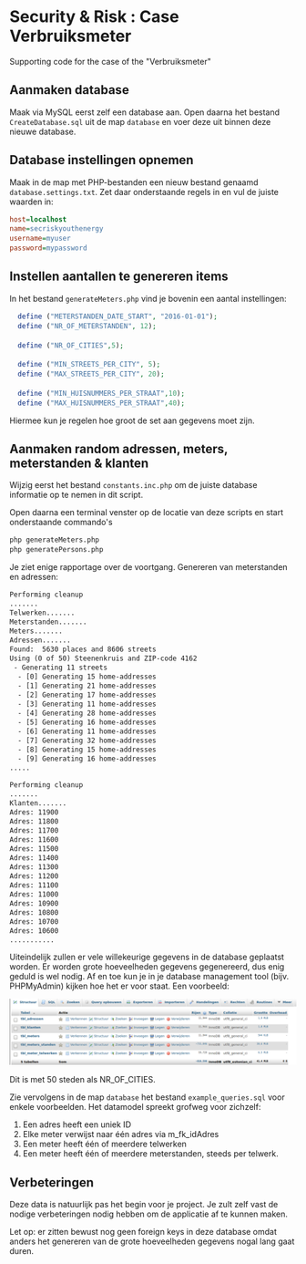 # Security & Risk : Case Verbruiksmeter
Supporting code for the case of the "Verbruiksmeter"

## Aanmaken database
Maak via MySQL eerst zelf een database aan. Open daarna het bestand `CreateDatabase.sql` uit
de map `database` en voer deze uit binnen deze nieuwe database.

## Database instellingen opnemen
Maak in de map met PHP-bestanden een nieuw bestand genaamd `database.settings.txt`. Zet daar onderstaande
regels in en vul de juiste waarden in:
```ini
host=localhost
name=secriskyouthenergy
username=myuser
password=mypassword
```

## Instellen aantallen te genereren items
In het bestand `generateMeters.php` vind je bovenin een aantal instellingen:
```php
  define ("METERSTANDEN_DATE_START", "2016-01-01");
  define ("NR_OF_METERSTANDEN", 12);

  define ("NR_OF_CITIES",5);

  define ("MIN_STREETS_PER_CITY", 5);
  define ("MAX_STREETS_PER_CITY", 20);

  define ("MIN_HUISNUMMERS_PER_STRAAT",10);
  define ("MAX_HUISNUMMERS_PER_STRAAT",40);
```
Hiermee kun je regelen hoe groot de set aan gegevens moet zijn.  

## Aanmaken random adressen, meters, meterstanden & klanten
Wijzig eerst het bestand `constants.inc.php` om de juiste database informatie op te nemen in 
dit script. 

Open daarna een terminal venster op de locatie van deze scripts en start onderstaande commando's

```bash
php generateMeters.php
php generatePersons.php
```

Je ziet enige rapportage over de voortgang. Genereren van meterstanden en adressen:
```text  
Performing cleanup
.......
Telwerken.......
Meterstanden.......
Meters.......
Adressen.......
Found:  5630 places and 8606 streets
Using (0 of 50) Steenenkruis and ZIP-code 4162
 - Generating 11 streets
  - [0] Generating 15 home-addresses
  - [1] Generating 21 home-addresses
  - [2] Generating 17 home-addresses
  - [3] Generating 11 home-addresses
  - [4] Generating 28 home-addresses
  - [5] Generating 16 home-addresses
  - [6] Generating 11 home-addresses
  - [7] Generating 32 home-addresses
  - [8] Generating 15 home-addresses
  - [9] Generating 16 home-addresses
.....
```

```text  
Performing cleanup
.......
Klanten.......
Adres: 11900 
Adres: 11800 
Adres: 11700 
Adres: 11600 
Adres: 11500 
Adres: 11400 
Adres: 11300 
Adres: 11200 
Adres: 11100 
Adres: 11000 
Adres: 10900 
Adres: 10800 
Adres: 10700 
Adres: 10600 
...........
```

Uiteindelijk zullen er vele willekeurige gegevens in de database geplaatst worden. 
Er worden grote hoeveelheden gegevens gegenereerd, dus enig geduld is wel nodig.
Af en toe kun je in je database management tool (bijv. PHPMyAdmin) kijken hoe het er voor staat. Een voorbeeld:

![imga](./images/database_report.png)

Dit is met 50 steden als NR_OF_CITIES.

Zie vervolgens in de map `database` het bestand  `example_queries.sql` voor enkele voorbeelden. 
Het datamodel spreekt grofweg voor zichzelf:

1. Een adres heeft een uniek ID
1. Elke meter verwijst naar één adres via m_fk_idAdres
1. Een meter heeft één of meerdere telwerken 
1. Een meter heeft één of meerdere meterstanden, steeds per telwerk.

## Verbeteringen
Deze data is natuurlijk pas het begin voor je project. Je zult zelf vast de nodige verbeteringen nodig hebben
om de applicatie af te kunnen maken. 

Let op: er zitten bewust nog geen foreign keys in deze database omdat anders het genereren van de grote
hoeveelheden gegevens nogal lang gaat duren.  